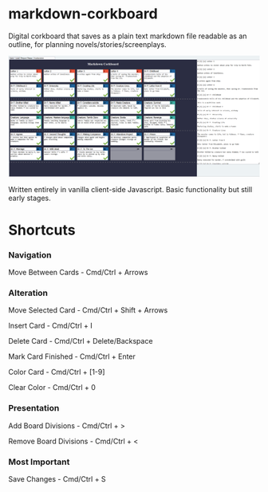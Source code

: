 # markdown-corkboard

Digital corkboard that saves as a plain text markdown file readable as an outline, for planning novels/stories/screenplays.

![screenshot of program described](markdown-corkboard_screenshot.png?raw=true)

Written entirely in vanilla client-side Javascript. Basic functionality but still early stages.

# Shortcuts

### Navigation

Move Between Cards - Cmd/Ctrl + Arrows

### Alteration

Move Selected Card - Cmd/Ctrl + Shift + Arrows

Insert Card	 - Cmd/Ctrl + I

Delete Card - 	Cmd/Ctrl + Delete/Backspace

Mark Card Finished - 	Cmd/Ctrl + Enter

Color Card - 	Cmd/Ctrl + [1-9]

Clear Color - 	Cmd/Ctrl + 0

### Presentation

Add Board Divisions - 	Cmd/Ctrl + >

Remove Board Divisions - 	Cmd/Ctrl + <

### Most Important

Save Changes - 	Cmd/Ctrl + S
